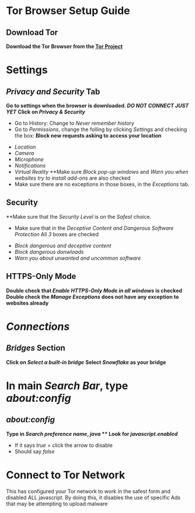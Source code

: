 # Tor Browser Setup Guide

## Download Tor
**Download the Tor Browser from the [Tor Project](https://www.torproject.org/)**

# Settings

## *Privacy and Security* Tab

**Go to settings when the browser is downloaded. *DO NOT CONNECT JUST YET***
**Click on *Privacy & Security***
* Go to History: Change to *Never remember history*
* Go to *Permissions*, change the folling by clicking *Settings* and checking the box:
**Block new requests asking to access your location**
- *Location*
- *Camera*
- *Microphone*
- *Notifications*
- *Virtual Reality*
**Make sure *Block pop-up windows* and *Warn you when websites try to install add-ons* are also checked
- Make sure there are no exceptions in those boxes, in the *Exceptions* tab.

## Security
  **Make sure that the *Security Level* is on the *Safest* choice.
  * Make sure that in the *Deceptive Content and Dangerous Software Protection* All *3* boxes are checked
- *Block dangerous and deceptive content*
- *Block dangerous donwloads*
- *Warn you about unwanted and uncommon software*

## HTTPS-Only Mode
**Double check that *Enable HTTPS-Only Mode in all windows* is checked**
**Double check the *Manage Exceptions* does not have any exception to websites already**


 # *Connections* 

## *Bridges* Section 
**Click on *Select a built-in bridge***
**Select *Snowflake* as your bridge**

# In main *Search Bar*, type *about:config*

## *about:config*
**Type in *Search preference name*, *java*
** Look for *javascript.enabled***
- If it says *true* = click the arrow to disable
- Should say *false*

# Connect to Tor Network

This has configured your Tor network to work in the safest form and disabled ALL javascript. 
By doing this, it disables the use of specific Ads that may be attempting to upload malware
